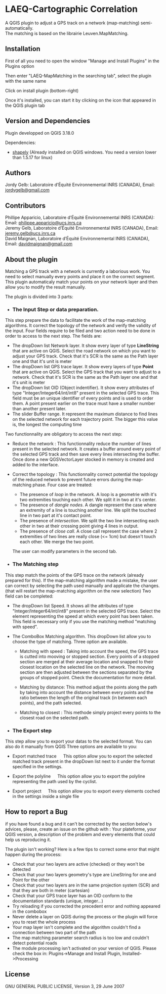 # LAEQ-Cartographic Correlation

A QGIS plugin to adjust a GPS track on a network (map-matching) semi-automatically.
<br>
The matching is based on the librairie Leuven.MapMatching.

## Installation

First of all you need to open the window "Manage and Install Plugins" in the Plugins option <br>

[//]: # (<img src = "ressources/images/plugin_installation_1.png">) 

Then enter "LAEQ-MapMatching in the searching tab", select the plugin with the same name

[//]: # (<img src = "ressources/images/plugin_installation_2.png">)

Click on install plugin (bottom-right)

Once it's installed, you can start it by clicking on the icon that appeared in the QGIS plugin tab

[//]: # (<img src = "ressources/images/plugin_installation_3.png">)

## Version and Dependencies

Plugin developped on QGIS 3.18.0

Dependencies: 

- [shapely](https://pypi.org/project/Shapely/) 
(Already installed on QGIS windows. You need a version lower than 1.5.17 for linux)

## Authors
Jordy Gelb: Laboratoire d’Équité Environnemental INRS (CANADA), Email: jordygelb@gmail.com
## Contributors
Phillipe Apparicio, Laboratoire d’Équité Environnemental INRS (CANADA): Email: philippe.apparicio@ucs.inrs.ca<br>
Jeremy Gelb, Laboratoire d’Équité Environnemental INRS (CANADA), Email: jeremy.gelb@ucs.inrs.ca <br>
David Maignan, Laboratoire d’Équité Environnemental INRS (CANADA), Email: davidmaignan@gmail.com

## About the plugin

Matching a GPS track with a network is currently a laborious work. You need to select manually every points and place it on the correct segment.
This plugin automaticaly match your points on your network layer and then allow you to modify the result manually. <br>

The plugin is divided into 3 parts: <br>

- ### **The Input Step or data preparation**. 

This step prepare the data to facilitate the work of the map-matching algorithms. It correct the topology of the network and verify the validity of the input.
Four fields require to be filed and two action need to be done in order to access to the next step.
The fields are:
- The dropDown list Network layer. It show every layer of type **LineString** that are active on QGIS. Select the road network on which you want to adjust your GPS track. Check that it's SCR is the same as the Path layer one and that it's unit is meter
- The dropDown list GPS trace layer. It show every layers of type **Point** that are active on QGIS. Select the GPS track that you want to adjust to a network. Check that it's SCR is the same as the Path layer one and that it's unit is meter
- The dropDown list OID (Object indentifier). It show every attributes of type "Integer/Integer64/int/int8" present in the selected GPS trace. This field must be an unique identifier of every points and is used to order them. A point present earlier on the trace must have a smaller number than another present later.
- The slider Buffer range. It represent the maximum distance to find lines on the selected network for each trajectory point. The bigger this value is, the longest the computing time

Two functionnality are obligatory to access the next step:
- Reduce the network : This functionnality reduce the number of lines present in the selected network. It creates a buffer around every point of the selected GPS track and then save every lines intersecting the buffer. Once done a new QGSVectorLayer stocked in memory is created and added to the interface.
- Correct the topology : This functionnality correct potential the topology of the reduced network to prevent future errors during the map-matching phase. Four case are treated:
    - The presence of *loop* in the network. A loop is a geometrie with it's two extremities touching each other. We split it in two at it's center.
    - The presence of *dangle nodes*. A dangle represent the case where an extremity of a line is touching another line. We split the touched line in two part at it's contact point.
    - The presence of *intersection*. We split the two line intersecting each other in two at their crossing point giving 4 lines in output.
    - The presence of *close call*. A close call represent the case where 2 extremities of two lines are really close (<= 1cm) but doesn't touch each other. We merge the two point.
    
    The user can modify parameters in the second tab.

- ### **The Matching step**

This step match the points of the GPS trace on the network (already prepared for this). If the map-matching algorithm made a mistake, the user can correct by selecting the path used manually and applicate the changes. (that will restart the map-matching algorithm on the new selection)
Two field can be completed:

- The dropDown list Speed. It shows all the attributes of type "Integer/Integer64/int/int8" present in the selected GPS trace. Select the element representing the speed at which every point has been taken. This field is necessary only if you use the matching method "matching with speed".

- The ComboBox Matching algorithm. This dropDown list allow you to choose the type of matching. Three option are available.

    - Matching with speed : Taking into account the speed, the GPS trace is cutted into mooving or stopped section. Every points of a stopped section are merged at their average location and snapped to their closest location on the selected line on the network. The mooving section are then adjusted between the sections separated by the groups of stopped point. Check the documentation for more detail.

    - Matching by distance: This method adjust the points along the path by taking into account the distance between every points and the ratio between the length of the original track (in between each points), and the path selected.

    - Matching to closest : This methode simply project every points to the closest road on the selected path.


- ### **The Export step**
This step allow you to export your datas to the selected format. You can also do it manually from QGIS
Three options are available to you:

- Export matched trace
  This option allow you to export the selected matched track present in the dropDown list next to it under the format specified in the settings.

- Export the polyline
  This option allow you to export the polyline representing the path used by the cyclist.

- Export project
  This option allow you to export every elements coched in the settings inside a single file 

## How to report a Bug
if you have found a bug and it can't be corrected by the section below's advices, please, create an issue on the github with : Your plateforme, your QGIS version, a description of the problem and every elements that could help us reproducing it.

The plugin isn't working? Here is a few tips to correct some error that might happen during the process:
- Check that your two layers are active (checked) or they won't be detected
- Check that your two layers geometry's type are LineString for one and Point for the other
- Check that your two layers are in the same projection system (SCR) and that they are both in meter (cartesian)
-  Check that your GPS trace layer has an OID conform to the documentation standards (unique, integer...)
- Try reloading if you corrected the precedent error and nothing appeared in the combobox
- Never delete a layer on QGIS during the process or the plugin will force you to reset the whole process
- Your map layer isn't complete and the algorithm couldn't find a connection between two part of the path
- The map matching parameter search radius is too low and couldn't detect potential roads
- The module processing isn't activated on your version of QGIS. Please check the box in: Plugins->Manage and Install Plugin, Installed->Processing
   

## License
GNU GENERAL PUBLIC LICENSE, Version 3, 29 June 2007




